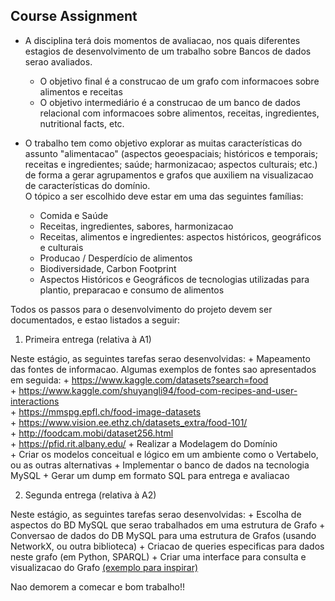## Course Assignment

+ A disciplina terá dois momentos de avaliacao, nos quais diferentes estagios de desenvolvimento de um trabalho sobre Bancos de dados serao avaliados. 
    + O objetivo final é a construcao de um grafo com informacoes sobre alimentos e receitas
    + O objetivo intermediário é a construcao de um banco de dados relacional com informacoes sobre alimentos, receitas, ingredientes, nutritional facts, etc.

+ O trabalho tem como objetivo explorar as muitas características do assunto "alimentacao" (aspectos geoespaciais; históricos e temporais; receitas e ingredientes; saúde; harmonizacao; aspectos culturais; etc.) de forma a gerar agrupamentos e grafos que auxiliem na visualizacao de características do domínio.  
O tópico a ser escolhido deve estar em uma das seguintes famílias:

  + Comida e Saúde
  + Receitas, ingredientes, sabores, harmonizacao
  + Receitas, alimentos e ingredientes: aspectos históricos, geográficos e culturais
  + Producao / Desperdício de alimentos
  + Biodiversidade, Carbon Footprint
  + Aspectos Históricos e Geográficos de tecnologias utilizadas para plantio, preparacao e consumo de alimentos

Todos os passos para o desenvolvimento do projeto devem ser documentados, e estao listados a seguir:

1) Primeira entrega (relativa à A1) 

Neste estágio, as seguintes tarefas serao desenvolvidas: 
    + Mapeamento das fontes de informacao. Algumas exemplos de fontes sao apresentados em seguida:
        + https://www.kaggle.com/datasets?search=food  
        + https://www.kaggle.com/shuyangli94/food-com-recipes-and-user-interactions  
        + https://mmspg.epfl.ch/food-image-datasets  
        + https://www.vision.ee.ethz.ch/datasets_extra/food-101/  
        + http://foodcam.mobi/dataset256.html  
        + https://pfid.rit.albany.edu/
    + Realizar a Modelagem do Domínio    
    + Criar os modelos conceitual e lógico em um ambiente como o Vertabelo, ou as outras alternativas
    + Implementar o banco de dados na tecnologia MySQL
    + Gerar um dump em formato SQL para entrega e avaliacao

2) Segunda entrega (relativa à A2) 

Neste estágio, as seguintes tarefas serao desenvolvidas: 
    + Escolha de aspectos do BD MySQL que serao trabalhados em uma estrutura de Grafo
    + Conversao de dados do DB MySQL para uma estrutura de Grafos (usando NetworkX, ou outra biblioteca)
    + Criacao de queries especificas para dados neste grafo (em Python, SPARQL)
    + Criar uma interface para consulta e visualizacao do Grafo [(exemplo para inspirar)](https://towardsdatascience.com/python-interactive-network-visualization-using-networkx-plotly-and-dash-e44749161ed7)


Nao demorem a comecar e bom trabalho!!


